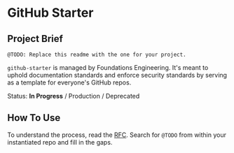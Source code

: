# GitHub Starter

## Project Brief

``` @TODO: Replace this readme with the one for your project. ```

`github-starter` is managed by Foundations Engineering.
It's meant to uphold documentation standards and enforce security standards by serving as a template for everyone's GitHub repos.

Status: **In Progress** / Production / Deprecated

## How To Use

To understand the process, read the [RFC](https://docs.google.com/document/d/1PT97wDuj31BZo87SKSw0YSPvRVzunh1lAJ4I4nPctBI/edit#).
Search for `@TODO` from within your instantiated repo and fill in the gaps.
